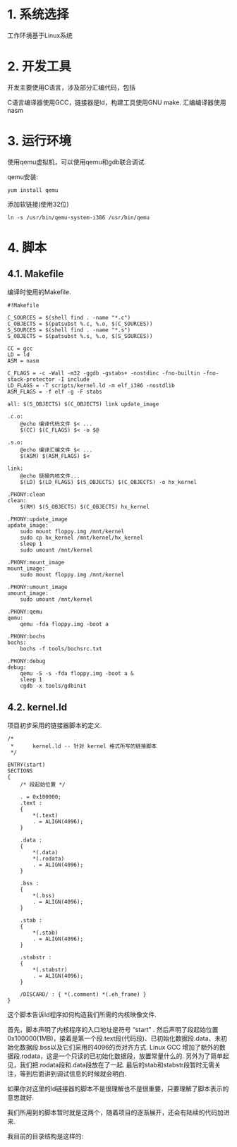 # 1. 系统选择

工作环境基于Linux系统

# 2. 开发工具

开发主要使用C语言，涉及部分汇编代码，包括

C语言编译器使用GCC，链接器是ld，构建工具使用GNU make. 汇编编译器使用nasm

# 3. 运行环境

使用qemu虚拟机，可以使用qemu和gdb联合调试. 

qemu安装: 

```
yum install qemu
```

添加软链接(使用32位)

```
ln -s /usr/bin/qemu-system-i386 /usr/bin/qemu
```

# 4. 脚本

## 4.1. Makefile

编译时使用的Makefile. 

```
#!Makefile

C_SOURCES = $(shell find . -name "*.c")
C_OBJECTS = $(patsubst %.c, %.o, $(C_SOURCES))
S_SOURCES = $(shell find . -name "*.s")
S_OBJECTS = $(patsubst %.s, %.o, $(S_SOURCES))

CC = gcc
LD = ld
ASM = nasm

C_FLAGS = -c -Wall -m32 -ggdb -gstabs+ -nostdinc -fno-builtin -fno-stack-protector -I include
LD_FLAGS = -T scripts/kernel.ld -m elf_i386 -nostdlib
ASM_FLAGS = -f elf -g -F stabs

all: $(S_OBJECTS) $(C_OBJECTS) link update_image

.c.o:
    @echo 编译代码文件 $< ...
    $(CC) $(C_FLAGS) $< -o $@

.s.o:
    @echo 编译汇编文件 $< ...
    $(ASM) $(ASM_FLAGS) $<

link:
    @echo 链接内核文件...
    $(LD) $(LD_FLAGS) $(S_OBJECTS) $(C_OBJECTS) -o hx_kernel

.PHONY:clean
clean:
    $(RM) $(S_OBJECTS) $(C_OBJECTS) hx_kernel

.PHONY:update_image
update_image:
    sudo mount floppy.img /mnt/kernel
    sudo cp hx_kernel /mnt/kernel/hx_kernel
    sleep 1
    sudo umount /mnt/kernel

.PHONY:mount_image
mount_image:
    sudo mount floppy.img /mnt/kernel

.PHONY:umount_image
umount_image:
    sudo umount /mnt/kernel

.PHONY:qemu
qemu:
    qemu -fda floppy.img -boot a

.PHONY:bochs
bochs:
    bochs -f tools/bochsrc.txt

.PHONY:debug
debug:
    qemu -S -s -fda floppy.img -boot a &
    sleep 1
    cgdb -x tools/gdbinit
```

## 4.2. kernel.ld

项目初步采用的链接器脚本的定义. 

```
/*
 *      kernel.ld -- 针对 kernel 格式所写的链接脚本
 */

ENTRY(start)
SECTIONS
{
    /* 段起始位置 */

    . = 0x100000;
    .text :
    {
        *(.text)
        . = ALIGN(4096);
    }

    .data :
    {
        *(.data)
        *(.rodata)
        . = ALIGN(4096);
    }

    .bss :
    {
        *(.bss)
        . = ALIGN(4096);
    }

    .stab :
    {
        *(.stab)
        . = ALIGN(4096);
    }
    
    .stabstr :
    {
        *(.stabstr)
        . = ALIGN(4096);
    }

    /DISCARD/ : { *(.comment) *(.eh_frame) }
}
```

这个脚本告诉ld程序如何构造我们所需的内核映像文件. 

首先，脚本声明了内核程序的入口地址是符号 “start” . 然后声明了段起始位置0x100000(1MB)，接着是第一个段.text段(代码段)、已初始化数据段.data、未初始化数据段.bss以及它们采用的4096的页对齐方式. Linux GCC 增加了额外的数据段.rodata，这是一个只读的已初始化数据段，放置常量什么的. 另外为了简单起见，我们把.rodata段和.data段放在了一起. 最后的stab和stabstr段暂时无需关注，等到后面讲到调试信息的时候就会明白. 

如果你对这里的ld链接器的脚本不是很理解也不是很重要，只要理解了脚本表示的意思就好. 

我们所用到的脚本暂时就是这两个，随着项目的逐渐展开，还会有陆续的代码加进来. 

我目前的目录结构是这样的: 